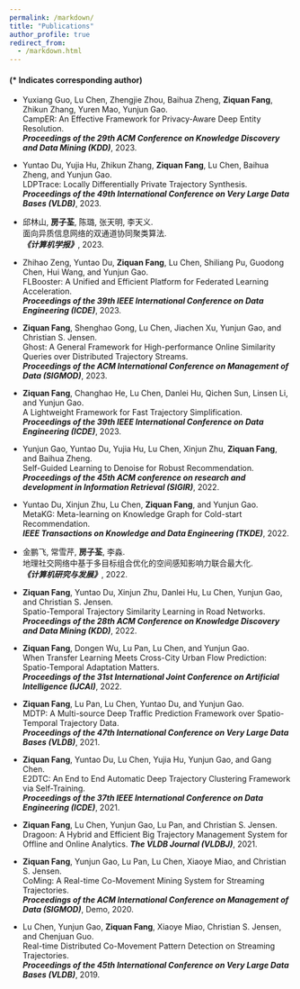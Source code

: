 ```yaml
---
permalink: /markdown/
title: "Publications"
author_profile: true
redirect_from: 
  - /markdown.html
---
```


#### (* Indicates corresponding author)
        
 - Yuxiang Guo, Lu Chen, Zhengjie Zhou, Baihua Zheng, **Ziquan Fang**, Zhikun Zhang, Yuren Mao, Yunjun Gao.<br> 
 CampER: An Effective Framework for Privacy-Aware Deep Entity Resolution.<br> 
 ***Proceedings of the 29th ACM Conference on Knowledge Discovery and Data Mining (KDD)***, 2023.
 
 - Yuntao Du, Yujia Hu, Zhikun Zhang, **Ziquan Fang**, Lu Chen, Baihua Zheng, and Yunjun Gao.<br> 
 LDPTrace: Locally Differentially Private Trajectory Synthesis.<br> 
 ***Proceedings of the 49th International Conference on Very Large Data Bases (VLDB)***, 2023.
 
 - 邱林山, **房子荃**, 陈璐, 张天明, 李天义.<br> 
 面向异质信息网络的双通道协同聚类算法.<br> 
 ***《计算机学报》***, 2023.

 - Zhihao Zeng, Yuntao Du, **Ziquan Fang**, Lu Chen, Shiliang Pu, Guodong Chen, Hui Wang, and Yunjun Gao.<br> 
 FLBooster: A Unified and Efficient Platform for Federated Learning Acceleration.<br> 
 ***Proceedings of the 39th IEEE International Conference on Data Engineering (ICDE)***, 2023. 
 
 - **Ziquan Fang**, Shenghao Gong, Lu Chen, Jiachen Xu, Yunjun Gao, and Christian S. Jensen.<br>
 Ghost: A General Framework for High-performance Online Similarity Queries over Distributed Trajectory Streams.<br>
 ***Proceedings of the ACM International Conference on Management of Data (SIGMOD)***, 2023.

 - **Ziquan Fang**, Changhao He, Lu Chen, Danlei Hu, Qichen Sun, Linsen Li, and Yunjun Gao.<br> 
 A Lightweight Framework for Fast Trajectory Simplification.<br> 
 ***Proceedings of the 39th IEEE International Conference on Data Engineering (ICDE)***, 2023.
        
 - Yunjun Gao, Yuntao Du, Yujia Hu, Lu Chen, Xinjun Zhu, **Ziquan Fang**, and Baihua Zheng.<br> 
 Self-Guided Learning to Denoise for Robust Recommendation.<br> 
 ***Proceedings of the 45th ACM conference on research and development in Information Retrieval (SIGIR)***, 2022.
 
 - Yuntao Du, Xinjun Zhu, Lu Chen, **Ziquan Fang**, and Yunjun Gao.<br>
 MetaKG: Meta-learning on Knowledge Graph for Cold-start Recommendation.<br>
 ***IEEE Transactions on Knowledge and Data Engineering (TKDE)***, 2022.
 
  - 金鹏飞, 常雪芹, **房子荃**, 李淼.<br> 
 地理社交网络中基于多目标组合优化的空间感知影响力联合最大化.<br> 
 ***《计算机研究与发展》***, 2022.

- **Ziquan Fang**, Yuntao Du, Xinjun Zhu, Danlei Hu, Lu Chen, Yunjun Gao, and Christian S. Jensen.<br>
Spatio-Temporal Trajectory Similarity Learning in Road Networks.<br>
***Proceedings of the 28th ACM Conference on Knowledge Discovery and Data Mining (KDD)***, 2022. 
        
 - **Ziquan Fang**, Dongen Wu, Lu Pan, Lu Chen, and Yunjun Gao.<br> 
 When Transfer Learning Meets Cross-City Urban Flow Prediction: Spatio-Temporal Adaptation Matters.<br> 
 ***Proceedings of the 31st International Joint Conference on Artificial Intelligence (IJCAI)***, 2022. 
        
 - **Ziquan Fang**, Lu Pan, Lu Chen, Yuntao Du, and Yunjun Gao.<br> 
 MDTP: A Multi-source Deep Traffic Prediction Framework over Spatio-Temporal Trajectory Data.<br> 
 ***Proceedings of the 47th International Conference on Very Large Data Bases (VLDB)***, 2021.
        
 - **Ziquan Fang**, Yuntao Du, Lu Chen, Yujia Hu, Yunjun Gao, and Gang Chen.<br> 
 E2DTC: An End to End Automatic Deep Trajectory Clustering Framework via Self-Training.<br> 
 ***Proceedings of the 37th IEEE International Conference on Data Engineering (ICDE)***, 2021. 
 
  - **Ziquan Fang**, Lu Chen, Yunjun Gao, Lu Pan, and Christian S. Jensen. 
 Dragoon: A Hybrid and Efficient Big Trajectory Management System for Offline and Online Analytics. 
 ***The VLDB Journal (VLDBJ)***, 2021.
        
 - **Ziquan Fang**, Yunjun Gao, Lu Pan, Lu Chen, Xiaoye Miao, and Christian S. Jensen.<br> 
 CoMing: A Real-time Co-Movement Mining System for Streaming Trajectories.<br> 
 ***Proceedings of the ACM International Conference on Management of Data (SIGMOD)***, Demo, 2020. 
        
 - Lu Chen, Yunjun Gao, **Ziquan Fang**, Xiaoye Miao, Christian S. Jensen, and Chenjuan Guo.<br> 
 Real-time Distributed Co-Movement Pattern Detection on Streaming Trajectories.<br> 
 ***Proceedings of the 45th International Conference on Very Large Data Bases (VLDB)***, 2019.

 
        


